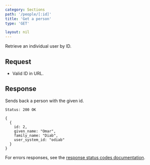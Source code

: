 ```yaml
---
category: Sections
path: '/people/[:id]'
title: 'Get a person'
type: 'GET'

layout: nil
---
```


Retrieve an individual user by ID.

## Request

* Valid ID in URL.

## Response

Sends back a person with the given id.

```Status: 200 OK```
```
{
  {
    id: 2,
    given_name: "Omar",
    family_name: "Diab",
    user_system_id: "odiab"
  }
}
```

For errors responses, see the [response status codes documentation](#response-status-codes).
